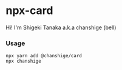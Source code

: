 # npx-card
Hi! I'm Shigeki Tanaka a.k.a chanshige (bell)

### Usage
    npx yarn add @chanshige/card
    npx chanshige
